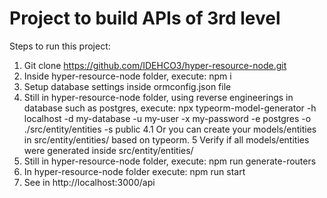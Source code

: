 # Project to build APIs of 3rd level

Steps to run this project:
1. Git clone https://github.com/IDEHCO3/hyper-resource-node.git
2. Inside hyper-resource-node folder, execute: npm i 
3. Setup database settings inside ormconfig.json file
4. Still in hyper-resource-node folder, using reverse engineerings in database such as postgres, execute: npx typeorm-model-generator -h localhost -d my-database -u my-user -x my-password -e postgres -o ./src/entity/entities -s public
4.1 Or you can create your models/entities in src/entity/entities/  based on typeorm. 
5 Verify if all models/entities were generated inside src/entity/entities/ 
6. Still in hyper-resource-node folder, execute: npm run generate-routers
7. In hyper-resource-node folder execute: npm run start
8. See in http://localhost:3000/api
